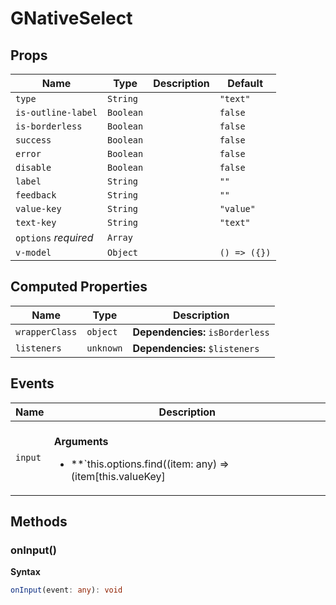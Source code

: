 # GNativeSelect

## Props

| Name                 | Type      | Description | Default      |
| -------------------- | --------- | ----------- | ------------ |
| `type`               | `String`  |             | `"text"`     |
| `is-outline-label`   | `Boolean` |             | `false`      |
| `is-borderless`      | `Boolean` |             | `false`      |
| `success`            | `Boolean` |             | `false`      |
| `error`              | `Boolean` |             | `false`      |
| `disable`            | `Boolean` |             | `false`      |
| `label`              | `String`  |             | `""`         |
| `feedback`           | `String`  |             | `""`         |
| `value-key`          | `String`  |             | `"value"`    |
| `text-key`           | `String`  |             | `"text"`     |
| `options` *required* | `Array`   |             |              |
| `v-model`            | `Object`  |             | `() => ({})` |

## Computed Properties

| Name           | Type      | Description                      |
| -------------- | --------- | -------------------------------- |
| `wrapperClass` | `object`  | **Dependencies:** `isBorderless` |
| `listeners`    | `unknown` | **Dependencies:** `$listeners`   |

## Events

| Name    | Description                                                                                                                                             |
| ------- | ------------------------------------------------------------------------------------------------------------------------------------------------------- |
| `input` | <br/>**Arguments**<br/><ul><li>**`this.options.find((item: any) => (item[this.valueKey] || '').toString() === event.target.value): unknown`**</li></ul> |

## Methods

### onInput()

**Syntax**

```typescript
onInput(event: any): void
```


